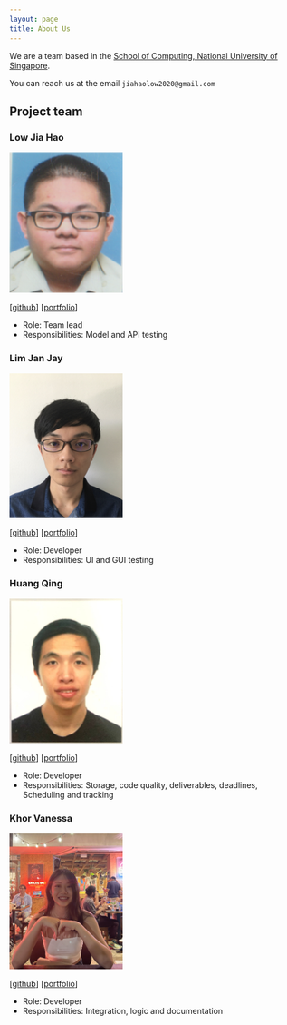 ```yaml
---
layout: page
title: About Us
---
```


We are a team based in the [School of Computing, National University of Singapore](http://www.comp.nus.edu.sg).

You can reach us at the email `jiahaolow2020@gmail.com`

## Project team

### Low Jia Hao

<img src="images/lowjiahao99.png" width="200px">

[[github](https://github.com/LowJiaHao99)]
[[portfolio](team/lowjiahao99.md)]

* Role: Team lead
* Responsibilities: Model and API testing

### Lim Jan Jay

<img src="images/jaysmyname.png" width="200px">

[[github](https://github.com/jaysmyname)]
[[portfolio](team/jaysmyname.md)]

* Role: Developer
* Responsibilities: UI and GUI testing

### Huang Qing

<img src="images/hqhqhq1.png" width="200px">

[[github](http://github.com/hqhqhq1)]
[[portfolio](team/hqhqhq1.md)]

* Role: Developer
* Responsibilities: Storage, code quality, deliverables, deadlines, Scheduling and tracking


### Khor Vanessa

<img src="images/vanessaxuuan.png" width="200px">

[[github](http://github.com/vanessaxuuan)]
[[portfolio](team/vanessaxuuan.md)]

* Role: Developer
* Responsibilities: Integration, logic and documentation

